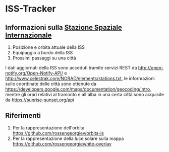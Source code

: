 # ISS-Tracker

## Informazioni sulla [Stazione Spaziale Internazionale](https://it.wikipedia.org/wiki/Stazione_Spaziale_Internazionale)
1. Posizione e orbita attuale della ISS
2. Equipaggio a bordo della ISS
3. Prossimi passaggi su una città

I dati aggiornati della ISS sono acceduti tramite servizi REST da http://open-notify.org/Open-Notify-API/ e http://www.celestrak.com/NORAD/elements/stations.txt, le informazioni sulle coordinate delle città sono ottenute da https://developers.google.com/maps/documentation/geocoding/intro, mentre gli orari relativi al tramonto e all'alba in una certa città sono acquisite da https://sunrise-sunset.org/api

## Riferimenti
1. Per la rappresentazione dell'orbita https://github.com/rossengeorgiev/orbits-js
2. Per la rappresentazione della luce solare sulla mappa https://github.com/rossengeorgiev/nite-overlay
